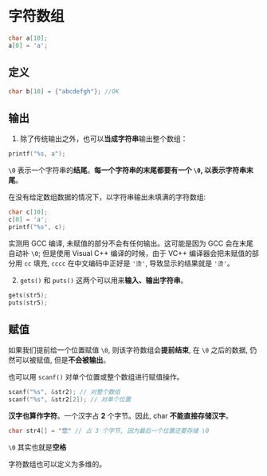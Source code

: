 # 字符数组
```c
char a[10];
a[0] = 'a';
```

## 定义
```c
char b[10] = {"abcdefgh"}; //OK
```

## 输出
1. 除了传统输出之外，也可以**当成字符串**输出整个数组：

```c
printf("%s, a");
```

`\0` 表示一个字符串的**结尾**。**每一个字符串的末尾都要有一个 `\0`, 以表示字符串末尾**。

在没有给定数组数据的情况下，以字符串输出未填满的字符数组:
```c
char c[10];
c[0] = 'a';
printf("%s", c);
```

实测用 GCC 编译, 未赋值的部分不会有任何输出。这可能是因为 GCC 会在末尾自动补 `\0`; 但是使用 Visual C++ 编译的时候，由于 VC++ 编译器会把未赋值的部分用 `cc` 填充, `cccc` 在中文编码中正好是 `'烫'`, 导致显示的结果就是 `'烫'`。

2. `gets()` 和 `puts()`
这两个可以用来**输入、输出字符串**。
```c
gets(str5);
puts(str5);
```

## 赋值
如果我们提前给一个位置赋值 `\0`, 则该字符数组会**提前结束**, 在 `\0` 之后的数据, 仍然可以被赋值, 但是**不会被输出**。

也可以用 `scanf()` 对单个位置或整个数组进行赋值操作。

```c
scanf("%s", &str2); // 对整个数组
scanf("%s", &str2[2]); // 对单个位置
```

**汉字也算作字符**。一个汉字占 **2** 个字节。因此, char **不能直接存储汉字**。

```c
char str4[] = "您" // 占 3 个字节, 因为最后一个位置还要存储 \0
```

`\0` 其实也就是**空格**

字符数组也可以定义为多维的。
